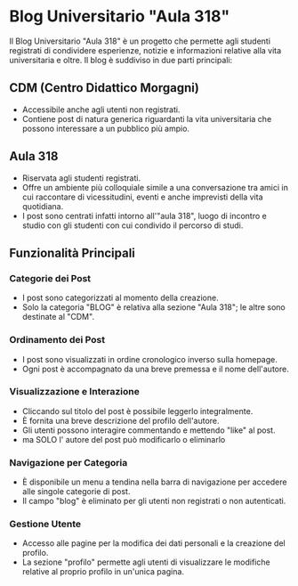 # Blog Universitario "Aula 318"

Il Blog Universitario "Aula 318" è un progetto che permette agli studenti registrati di condividere esperienze, notizie e informazioni relative alla vita universitaria e oltre. Il blog è suddiviso in due parti principali:

## CDM (Centro Didattico Morgagni)
- Accessibile anche agli utenti non registrati.
- Contiene post di natura generica riguardanti la vita universitaria che possono interessare a un pubblico più ampio.

## Aula 318
- Riservata agli studenti registrati.
- Offre un ambiente più colloquiale simile a una conversazione tra amici in cui raccontare di vicessitudini, eventi e anche imprevisti della vita quotidiana.
- I post sono centrati infatti intorno all'"aula 318", luogo di incontro e studio con gli studenti con cui condivido il percorso di studi.

## Funzionalità Principali

### Categorie dei Post
- I post sono categorizzati al momento della creazione.
- Solo la categoria "BLOG" è relativa alla sezione "Aula 318"; le altre sono destinate al "CDM".

### Ordinamento dei Post
- I post sono visualizzati in ordine cronologico inverso sulla homepage.
- Ogni post è accompagnato da una breve premessa e il nome dell'autore.

### Visualizzazione e Interazione
- Cliccando sul titolo del post è possibile leggerlo integralmente.
- È fornita una breve descrizione del profilo dell'autore.
- Gli utenti possono interagire commentando e mettendo "like" al post.
- ma SOLO l' autore del post può modificarlo o eliminarlo

### Navigazione per Categoria
- È disponibile un menu a tendina nella barra di navigazione per accedere alle singole categorie di post.
- Il campo "blog" è eliminato per gli utenti non registrati o non autenticati.
  
### Gestione Utente
- Accesso alle pagine per la modifica dei dati personali e la creazione del profilo.
- La sezione "profilo" permette agli utenti di visualizzare le modifiche relative al proprio profilo in un'unica pagina.
